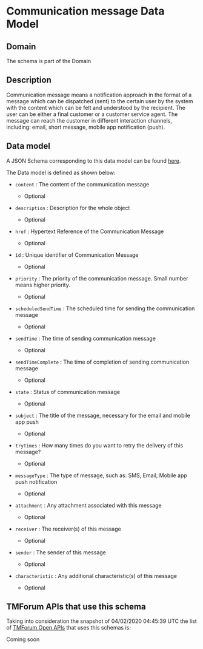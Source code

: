 # Communication message Data Model

## Domain

The  schema is part of the  Domain

## Description

Communication message means a notification approach in the format of a message which can be dispatched (sent) to the certain user by the system with the content which can be felt and understood by the recipient. The user can be either a final customer or a customer service agent. The message can reach the customer in different interaction channels, including: email, short message, mobile app notification (push).

## Data model

A JSON Schema corresponding to this data model can be found
[here](https://github.com/tmforum-rand/schemas/blob/candidates/Common/CommunicationMessage.schema.json).

The Data model is defined as shown below:
- `content` : The content of the communication message

  - Optional

- `description` : Description for the whole object

  - Optional

- `href` : Hypertext Reference of the Communication Message

  - Optional

- `id` : Unique identifier of Communication Message

  - Optional

- `priority` : The priority of the communication message.
Small number means higher priority.

  - Optional

- `scheduledSendTime` : The scheduled time for sending the communication message

  - Optional

- `sendTime` : The time of sending communication message

  - Optional

- `sendTimeComplete` : The time of completion of sending communication message

  - Optional

- `state` : Status of communication message

  - Optional

- `subject` : The title of the message, necessary for the email and mobile app push

  - Optional

- `tryTimes` : How many times do you want to retry the delivery of this message?

  - Optional

- `messageType` : The type of message, such as: SMS, Email, Mobile app push notification

  - Optional

- `attachment` : Any attachment associated with this message

  - Optional

- `receiver` : The receiver(s) of this message

  - Optional

- `sender` : The sender of this message

  - Optional

- `characteristic` : Any additional characteristic(s) of this message

  - Optional





## TMForum APIs that use this schema

Taking into consideration the snapshot of 04/02/2020 04:45:39 UTC the list of [TMForum Open APIs](https://www.tmforum.org/open-apis/) that uses this schemas is:

Coming soon